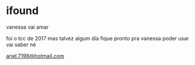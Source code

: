 # ifound
vanessa vai amar

foi o tcc de 2017 mas talvez algum dia fique pronto pra vanessa poder usar
vai saber né

ariel.7198@hotmail.com
